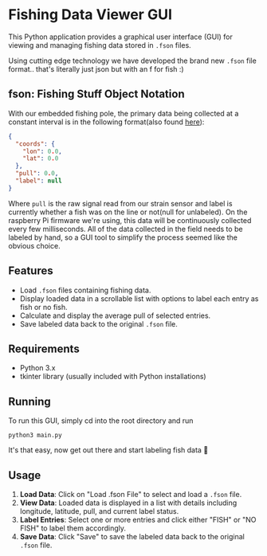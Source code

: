 # Fishing Data Viewer GUI

This Python application provides a graphical user interface (GUI) for viewing and managing fishing data stored in `.fson` files.

Using cutting edge technology we have developed the brand new `.fson` file format.. that's literally just json but with an f for fish :)

## fson: Fishing Stuff Object Notation

With our embedded fishing pole, the primary data being collected at a constant interval is in the following format(also found [here](https://github.com/fishrs/datafmt)):

```json
{
  "coords": {
    "lon": 0.0,
    "lat": 0.0
  },
  "pull": 0.0,
  "label": null
}
```

Where `pull` is the raw signal read from our strain sensor and label is currently whether a fish was on the line or not(null for unlabeled). On the raspberry Pi firmware we're using, this data will be continuously collected every few milliseconds. All of the data collected in the field needs to be labeled by hand, so a GUI tool to simplify the process seemed like the obvious choice.

## Features

- Load `.fson` files containing fishing data.
- Display loaded data in a scrollable list with options to label each entry as fish or no fish.
- Calculate and display the average pull of selected entries.
- Save labeled data back to the original `.fson` file.

## Requirements

- Python 3.x
- tkinter library (usually included with Python installations)

## Running

To run this GUI, simply cd into the root directory and run 

```
python3 main.py
```

It's that easy, now get out there and start labeling fish data 🦾

## Usage

1. **Load Data**: Click on "Load .fson File" to select and load a `.fson` file.
2. **View Data**: Loaded data is displayed in a list with details including longitude, latitude, pull, and current label status.
3. **Label Entries**: Select one or more entries and click either "FISH" or "NO FISH" to label them accordingly.
4. **Save Data**: Click "Save" to save the labeled data back to the original `.fson` file.
